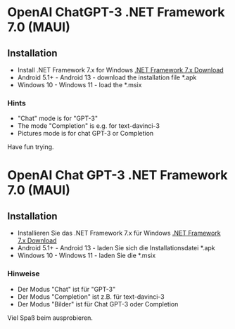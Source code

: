 # OpenAI ChatGPT-3 .NET Framework 7.0 (MAUI)

## Installation
- Install .NET Framework 7.x for Windows [.NET Framework 7.x Download](https://dotnet.microsoft.com/en-us/download/dotnet/7.0)
- Android 5.1+ - Android 13 - download the installation file *.apk
- Windows 10 - Windows 11 - load the *.msix

### Hints
- "Chat" mode is for "GPT-3"
- The mode "Completion" is e.g. for text-davinci-3
- Pictures mode is for chat GPT-3 or Completion

Have fun trying.

# OpenAI Chat GPT-3 .NET Framework 7.0 (MAUI)

## Installation
- Installieren Sie das .NET Framework 7.x für Windows [.NET Framework 7.x Download](https://dotnet.microsoft.com/en-us/download/dotnet/7.0)
- Android 5.1+ - Android 13 - laden Sie sich die Installationsdatei *.apk
- Windows 10 - Windows 11 - laden Sie die *.msix

### Hinweise
- Der Modus "Chat" ist für "GPT-3"
- Der Modus "Completion" ist z.B. für text-davinci-3
- Der Modus "Bilder" ist für Chat GPT-3 oder Completion

Viel Spaß beim ausprobieren.

